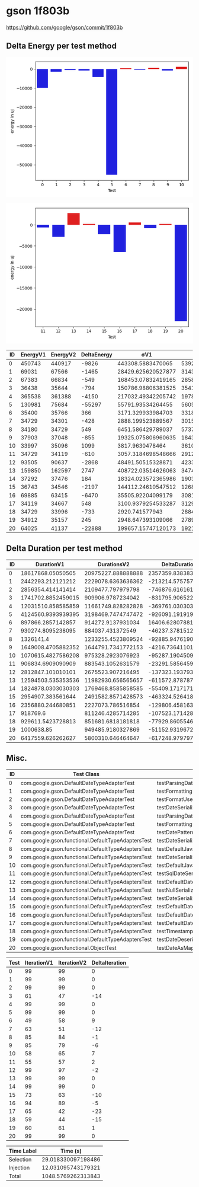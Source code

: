 # gson 1f803b


https://github.com/google/gson/commit/1f803b



## Delta Energy per test method

![](./gson_delta_energy_0_v.png)

![](./gson_delta_energy_1_v.png)


| ID | EnergyV1 | EnergyV2 | DeltaEnergy | σV1 | σV2 |
| --- | --- | --- | --- | --- | --- |
| 0 | 450743 | 440917 | -9826 | 443308.5883470065 | 539251.2536986595 |
| 1 | 69031 | 67566 | -1465 | 28429.625620527877 | 31430.535375913172 |
| 2 | 67383 | 66834 | -549 | 168453.07832419165 | 28585.393775144556 |
| 3 | 36438 | 35644 | -794 | 150786.98806381525 | 3541.267006307101 |
| 4 | 365538 | 361388 | -4150 | 217032.49342205742 | 197872.2148298514 |
| 5 | 130981 | 75684 | -55297 | 55791.93534264455 | 56056.225583542386 |
| 6 | 35400 | 35766 | 366 | 3171.329933984703 | 3318.639288445389 |
| 7 | 34729 | 34301 | -428 | 2888.199523889567 | 3015.157486723108 |
| 8 | 34180 | 34729 | 549 | 6451.586429789037 | 5737.037913404556 |
| 9 | 37903 | 37048 | -855 | 19325.075806960635 | 18434.034150896816 |
| 10 | 33997 | 35096 | 1099 | 3817.9630478464 | 3610.7690082265344 |
| 11 | 34729 | 34119 | -610 | 3057.3184698548666 | 2912.773212000737 |
| 12 | 93505 | 90637 | -2868 | 48491.50515328871 | 42336.093381141145 |
| 13 | 159850 | 162597 | 2747 | 408722.03514626063 | 347429.0177364748 |
| 14 | 37292 | 37476 | 184 | 18324.023572365986 | 19038.670243361146 |
| 15 | 36743 | 34546 | -2197 | 144112.24610547512 | 126890.94249051235 |
| 16 | 69885 | 63415 | -6470 | 35505.92204099179 | 30819.341985593175 |
| 17 | 34119 | 34667 | 548 | 3100.9379254533287 | 3129.388979937634 |
| 18 | 34729 | 33996 | -733 | 2920.741577943 | 2884.84452463242 |
| 19 | 34912 | 35157 | 245 | 2948.647393109066 | 2789.4950934010576 |
| 20 | 64025 | 41137 | -22888 | 199657.15747120173 | 192166.48728343344 |

## Delta Duration per test method


| ID | DurationV1 | DurationsV2 | DeltaDuration |
| --- | --- | --- | --- |
| 0 | 18617868.05050505 | 20975227.888888888 | 2357359.8383838385 |
| 1 | 2442293.212121212 | 2229078.6363636362 | -213214.5757575757 |
| 2 | 2856354.414141414 | 2109477.797979798 | -746876.616161616 |
| 3 | 1741702.8852459015 | 909906.9787234042 | -831795.9065224973 |
| 4 | 12031510.858585859 | 11661749.828282828 | -369761.0303030312 |
| 5 | 4124560.9393939395 | 3198469.7474747472 | -926091.1919191922 |
| 6 | 897866.2857142857 | 914272.9137931034 | 16406.62807881774 |
| 7 | 930274.8095238095 | 884037.431372549 | -46237.37815126043 |
| 8 | 1326141.4 | 1233255.4523809524 | -92885.94761904748 |
| 9 | 1649008.4705882352 | 1644791.7341772153 | -4216.736411019927 |
| 10 | 1070615.4827586208 | 975328.2923076923 | -95287.1904509284 |
| 11 | 906834.6909090909 | 883543.1052631579 | -23291.585645933053 |
| 12 | 2812847.101010101 | 2675523.907216495 | -137323.193793606 |
| 13 | 12594503.535353536 | 11982930.656565657 | -611572.8787878789 |
| 14 | 1824878.0303030303 | 1769468.8585858585 | -55409.17171717179 |
| 15 | 2954907.383561644 | 2491582.8571428573 | -463324.5264187865 |
| 16 | 2356880.244680851 | 2227073.786516854 | -129806.45816399716 |
| 17 | 918769.6 | 811246.4285714285 | -107523.17142857146 |
| 18 | 929611.5423728813 | 851681.6818181818 | -77929.86055469955 |
| 19 | 1000638.85 | 949485.9180327869 | -51152.93196721305 |
| 20 | 6417559.626262627 | 5800310.646464647 | -617248.9797979798 |

## Misc.

| ID | Test Class | Test Method |
| --- | --- | --- |
| 0 | com.google.gson.DefaultDateTypeAdapterTest | testParsingDatesFormattedWithUsLocale |
| 1 | com.google.gson.DefaultDateTypeAdapterTest | testFormattingInEnUs |
| 2 | com.google.gson.DefaultDateTypeAdapterTest | testFormatUsesDefaultTimezone |
| 3 | com.google.gson.DefaultDateTypeAdapterTest | testDateSerialization |
| 4 | com.google.gson.DefaultDateTypeAdapterTest | testParsingDatesFormattedWithSystemLocale |
| 5 | com.google.gson.DefaultDateTypeAdapterTest | testFormattingInFr |
| 6 | com.google.gson.DefaultDateTypeAdapterTest | testDatePattern |
| 7 | com.google.gson.functional.DefaultTypeAdaptersTest | testDateSerializationWithPatternNotOverridenByTypeAdapter |
| 8 | com.google.gson.functional.DefaultTypeAdaptersTest | testDefaultJavaSqlTimestampDeserialization |
| 9 | com.google.gson.functional.DefaultTypeAdaptersTest | testDateSerializationWithPattern |
| 10 | com.google.gson.functional.DefaultTypeAdaptersTest | testDefaultJavaSqlTimestampSerialization |
| 11 | com.google.gson.functional.DefaultTypeAdaptersTest | testSqlDateSerialization |
| 12 | com.google.gson.functional.DefaultTypeAdaptersTest | testDefaultDateDeserializationUsingBuilder |
| 13 | com.google.gson.functional.DefaultTypeAdaptersTest | testNullSerialization |
| 14 | com.google.gson.functional.DefaultTypeAdaptersTest | testDateSerializationInCollection |
| 15 | com.google.gson.functional.DefaultTypeAdaptersTest | testDefaultDateSerialization |
| 16 | com.google.gson.functional.DefaultTypeAdaptersTest | testDefaultDateDeserialization |
| 17 | com.google.gson.functional.DefaultTypeAdaptersTest | testDefaultDateSerializationUsingBuilder |
| 18 | com.google.gson.functional.DefaultTypeAdaptersTest | testTimestampSerialization |
| 19 | com.google.gson.functional.DefaultTypeAdaptersTest | testDateDeserializationWithPattern |
| 20 | com.google.gson.functional.ObjectTest | testDateAsMapObjectField |




| Test | IterationV1 | IterationV2 | DeltaIteration |
| --- | --- | --- | --- |
| 0 | 99 | 99 | 0 |
| 1 | 99 | 99 | 0 |
| 2 | 99 | 99 | 0 |
| 3 | 61 | 47 | -14 |
| 4 | 99 | 99 | 0 |
| 5 | 99 | 99 | 0 |
| 6 | 49 | 58 | 9 |
| 7 | 63 | 51 | -12 |
| 8 | 85 | 84 | -1 |
| 9 | 85 | 79 | -6 |
| 10 | 58 | 65 | 7 |
| 11 | 55 | 57 | 2 |
| 12 | 99 | 97 | -2 |
| 13 | 99 | 99 | 0 |
| 14 | 99 | 99 | 0 |
| 15 | 73 | 63 | -10 |
| 16 | 94 | 89 | -5 |
| 17 | 65 | 42 | -23 |
| 18 | 59 | 44 | -15 |
| 19 | 60 | 61 | 1 |
| 20 | 99 | 99 | 0 |



| Time Label | Time (s) |
| --- | --- |
| Selection | 29.018330097198486 |
| Injection | 12.031095743179321 |
| Total | 1048.5769262313843 |


